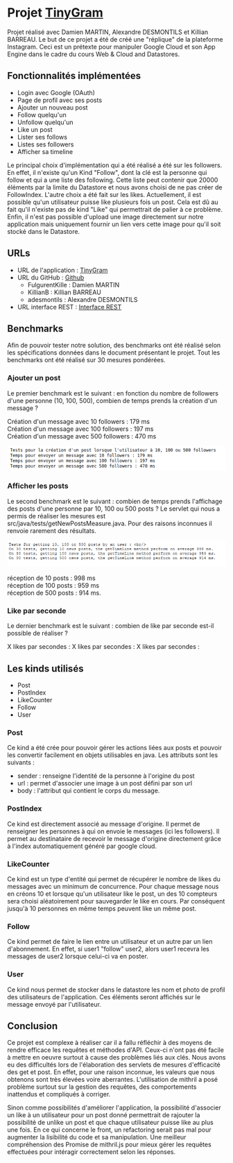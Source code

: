 # Projet [TinyGram](https://docs.google.com/document/d/1sFkj4hjT3DBQopovQNor5hylzWZQABk6DlL_HmMPW4M/edit#heading=h.zgqfbizhklet)

Projet réalisé avec Damien MARTIN, Alexandre DESMONTILS et Killian BARREAU.
Le but de ce projet a été de créé une "réplique" de la plateforme Instagram. Ceci est un prétexte pour manipuler Google
Cloud et son App Engine dans le cadre du cours Web & Cloud and Datastores.

## Fonctionnalités implémentées

 - Login avec Google (OAuth)
 - Page de profil avec ses posts
 - Ajouter un nouveau post
 - Follow quelqu'un
 - Unfollow quelqu'un
 - Like un post
 - Lister ses follows
 - Listes ses followers
 - Afficher sa timeline
 <!-- - TODO: Unlike un post-->
 
Le principal choix d'implémentation qui a été réalisé a été sur les followers. En effet, il n'existe qu'un Kind 
"Follow", dont la clé est la personne qui follow et qui a une liste des following. Cette liste peut contenir que 20000 
éléments par la limite du Datastore et nous avons choisi de ne pas créer de FollowIndex. L'autre choix a été fait sur 
les likes. Actuellement, il est possible qu'un utilisateur puisse like plusieurs fois un post. Cela est dû au fait qu'il
n'existe pas de kind "Like" qui permettrait de palier à ce problème. Enfin, il n'est pas possible d'upload une image 
directement sur notre application mais uniquement fournir un lien vers cette image pour qu'il soit stocké dans le 
Datastore.

## URLs

 - URL de l'application : [TinyGram](https://tinyinsta-295118.ew.r.appspot.com/)  
 - URL du GitHub : [Github](https://github.com/KillianB/projet-wcd-2020-2021)
    - FulgurentKille : Damien MARTIN
    - KillianB : Killian BARREAU
    - adesmontils : Alexandre DESMONTILS
 - URL interface REST : [Interface REST](https://endpointsportal.tinyinsta-295118.cloud.goog)

## Benchmarks

Afin de pouvoir tester notre solution, des benchmarks ont été réalisé selon les spécifications données dans le document
présentant le projet. Tout les benchmarks ont été réalisé sur 30 mesures pondérées.

### Ajouter un post

Le premier benchmark est le suivant : en fonction du nombre de followers d'une personne (10, 100, 500), combien de temps
prends la création d'un message ?

Création d'un message avec 10 followers : 179 ms \
Création d'un message avec 100 followers : 197 ms \
Création d'un message avec 500 followers : 470 ms

![screen des benckmark des posts](/screens/screenFromMeasurePost.png "")

### Afficher les posts

Le second benchmark est le suivant : combien de temps prends l'affichage des posts d'une personne par 10, 100 ou 500 
posts ? Le servlet qui nous a permis de réaliser les mesures est src/java/tests/getNewPostsMeasure.java. Pour des 
raisons inconnues il renvoie rarement des résultats.

![screen des resultats obtenus](/screens/screenFromMeasureGetTimeLine.png "screen des résultats obtenus")


réception de 10 posts : 998 ms \
réception de 100 posts : 959 ms \
réception de 500 posts : 914 ms.

### Like par seconde

Le dernier benchmark est le suivant : combien de like par seconde est-il possible de réaliser ?

X likes par secondes : 
X likes par secondes : 
X likes par secondes : 

## Les kinds utilisés

 - Post
 - PostIndex
 - LikeCounter
 - Follow
 - User  

### Post

Ce kind a été crée pour pouvoir gérer les actions liées aux posts et pouvoir les convertir facilement en objets 
utilisables en java.
Les attributs sont les suivants :
 - sender : renseigne l'identité de la personne à l'origine du post
 - url : permet d'associer une image à un post défini par son url
 - body : l'attribut qui contient le corps du message.

### PostIndex

Ce kind est directement associé au message d'origine. Il permet de renseigner les personnes à qui on envoie le messages 
(ici les followers). Il permet au destinataire de recevoir le message d'origine directement grâce à l'index 
automatiquement généré par google cloud.

### LikeCounter

Ce kind est un type d'entité qui permet de récupérer le nombre de likes du messages avec un minimum de concurrence.
Pour chaque message nous en créons 10 et lorsque qu'un utilisateur like le post, un des 10 compteurs sera choisi 
aléatoirement pour sauvegarder le like en cours. Par conséquent jusqu'à 10 personnes en même temps peuvent like un même 
post.

### Follow

Ce kind permet de faire le lien entre un utilisateur et un autre par un lien d'abonnement. En effet, si user1 "follow" 
user2, alors user1 recevra les messages de user2 lorsque celui-ci va en poster.

### User

Ce kind nous permet de stocker dans le datastore les nom et photo de profil des utilisateurs de l'application. Ces 
éléments seront affichés sur le message envoyé par l'utilisateur.

## Conclusion

Ce projet est complexe à réaliser car il a fallu réfléchir à des moyens de rendre efficace les requêtes et méthodes 
d'API. Ceux-ci n'ont pas été facile à mettre en oeuvre surtout à cause des problèmes liés aux clés. Nous avons eu des 
difficultés lors de l'élaboration des servlets de mesures d'efficacité des get et post. En effet, pour une raison
inconnue, les valeurs que nous obtenons sont très élevées voire aberrantes. L'utilisation de mithril a posé problème
surtout sur la gestion des requêtes, des comportements inattendus et compliqués à corriger.

Sinon comme possibilités d'améliorer l'application, la possibilité d'associer un like à un utilisateur pour un post 
donné permettrait de rajouter la possibilité de unlike un post et que chaque utilisateur puisse like au plus une fois.
En ce qui concerne le front, un refactoring serait pas mal pour augmenter la lisibilité du code et sa manipulation. Une
meilleur compréhension des Promise de mithril.js pour mieux gérer les requêtes effectuées pour intéragir correctement
selon les réponses.


